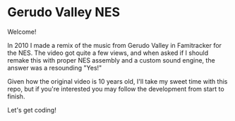 Gerudo Valley NES
=================

Welcome!

In 2010 I made a remix of the music from Gerudo Valley in Famitracker for the NES. The video got quite a few views, and when asked if I should remake this with proper NES assembly and a custom sound engine, the answer was a resounding "Yes!"

Given how the original video is 10 years old, I'll take my sweet time with this repo, but if you're interested you may follow the development from start to finish.

Let's get coding!
